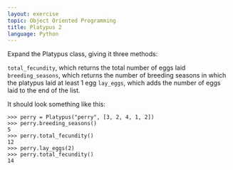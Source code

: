 ```yaml
---
layout: exercise
topic: Object Oriented Programming
title: Platypus 2
language: Python
---
```


Expand the Platypus class, giving it three methods:

`total_fecundity`, which returns the total number of eggs laid
`breeding_seasons`, which returns the number of breeding seasons in which the
platypus laid at least 1 egg `lay_eggs`, which adds the number of eggs laid to
the end of the list.

It should look something like this:

```
>>> perry = Platypus("perry", [3, 2, 4, 1, 2])
>>> perry.breeding_seasons()
5
>>> perry.total_fecundity()
12
>>> perry.lay_eggs(2)
>>> perry.total_fecundity()
14
```
